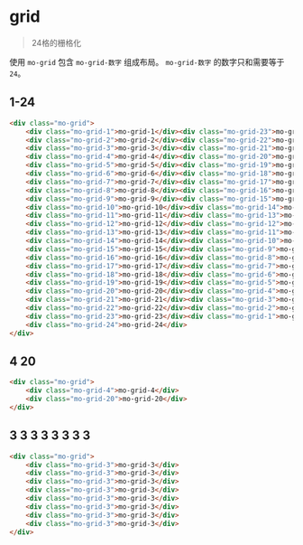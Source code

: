 # grid

> 24格的栅格化

使用 `mo-grid` 包含 `mo-grid-数字` 组成布局。 `mo-grid-数字` 的数字只和需要等于 `24`。


## 1-24
````html
<div class="mo-grid">
    <div class="mo-grid-1">mo-grid-1</div><div class="mo-grid-23">mo-grid-23</div>
    <div class="mo-grid-2">mo-grid-2</div><div class="mo-grid-22">mo-grid-22</div>
    <div class="mo-grid-3">mo-grid-3</div><div class="mo-grid-21">mo-grid-21</div>
    <div class="mo-grid-4">mo-grid-4</div><div class="mo-grid-20">mo-grid-20</div>
    <div class="mo-grid-5">mo-grid-5</div><div class="mo-grid-19">mo-grid-19</div>
    <div class="mo-grid-6">mo-grid-6</div><div class="mo-grid-18">mo-grid-18</div>
    <div class="mo-grid-7">mo-grid-7</div><div class="mo-grid-17">mo-grid-17</div>
    <div class="mo-grid-8">mo-grid-8</div><div class="mo-grid-16">mo-grid-16</div>
    <div class="mo-grid-9">mo-grid-9</div><div class="mo-grid-15">mo-grid-15</div>
    <div class="mo-grid-10">mo-grid-10</div><div class="mo-grid-14">mo-grid-14</div>
    <div class="mo-grid-11">mo-grid-11</div><div class="mo-grid-13">mo-grid-13</div>
    <div class="mo-grid-12">mo-grid-12</div><div class="mo-grid-12">mo-grid-12</div>
    <div class="mo-grid-13">mo-grid-13</div><div class="mo-grid-11">mo-grid-11</div>
    <div class="mo-grid-14">mo-grid-14</div><div class="mo-grid-10">mo-grid-10</div>
    <div class="mo-grid-15">mo-grid-15</div><div class="mo-grid-9">mo-grid-9</div>
    <div class="mo-grid-16">mo-grid-16</div><div class="mo-grid-8">mo-grid-8</div>
    <div class="mo-grid-17">mo-grid-17</div><div class="mo-grid-7">mo-grid-7</div>
    <div class="mo-grid-18">mo-grid-18</div><div class="mo-grid-6">mo-grid-6</div>
    <div class="mo-grid-19">mo-grid-19</div><div class="mo-grid-5">mo-grid-5</div>
    <div class="mo-grid-20">mo-grid-20</div><div class="mo-grid-4">mo-grid-4</div>
    <div class="mo-grid-21">mo-grid-21</div><div class="mo-grid-3">mo-grid-3</div>
    <div class="mo-grid-22">mo-grid-22</div><div class="mo-grid-2">mo-grid-2</div>
    <div class="mo-grid-23">mo-grid-23</div><div class="mo-grid-1">mo-grid-1</div>
    <div class="mo-grid-24">mo-grid-24</div>
</div>
````
## 4 20
````html
<div class="mo-grid">
    <div class="mo-grid-4">mo-grid-4</div>
    <div class="mo-grid-20">mo-grid-20</div>
</div>
````

## 3 3 3 3 3 3 3 3
````html
<div class="mo-grid">
    <div class="mo-grid-3">mo-grid-3</div>
    <div class="mo-grid-3">mo-grid-3</div>
    <div class="mo-grid-3">mo-grid-3</div>
    <div class="mo-grid-3">mo-grid-3</div>
    <div class="mo-grid-3">mo-grid-3</div>
    <div class="mo-grid-3">mo-grid-3</div>
    <div class="mo-grid-3">mo-grid-3</div>
    <div class="mo-grid-3">mo-grid-3</div>
</div>
````

<style>
/* 用于演示的样式 */
.mo-grid-1,
.mo-grid-2,
.mo-grid-3,
.mo-grid-4,
.mo-grid-5,
.mo-grid-6,
.mo-grid-7,
.mo-grid-8,
.mo-grid-9,
.mo-grid-10,
.mo-grid-11,
.mo-grid-12,
.mo-grid-13,
.mo-grid-14,
.mo-grid-15,
.mo-grid-16,
.mo-grid-17,
.mo-grid-18,
.mo-grid-19,
.mo-grid-20,
.mo-grid-21,
.mo-grid-22,
.mo-grid-23,
.mo-grid-24 {
    margin-bottom: 5px;
    height: 20px;
    line-height:20px;
    color:white;
    font-size:12px;
}
.mo-grid-1,
.mo-grid-2,
.mo-grid-3,
.mo-grid-4,
.mo-grid-5,
.mo-grid-6,
.mo-grid-7,
.mo-grid-8,
.mo-grid-9,
.mo-grid-10,
.mo-grid-11,
.mo-grid-12 {
    background-color:#99CCFF;
    box-shadow:inset 0px 0px 5px #44a0fb;
}
.mo-grid-13,
.mo-grid-14,
.mo-grid-15,
.mo-grid-16,
.mo-grid-17,
.mo-grid-18,
.mo-grid-19,
.mo-grid-20,
.mo-grid-21,
.mo-grid-22,
.mo-grid-23,
.mo-grid-24  {
    background-color:#0099CC;
    box-shadow:inset 0px 0px 5px #0A6586;
}
</style>
